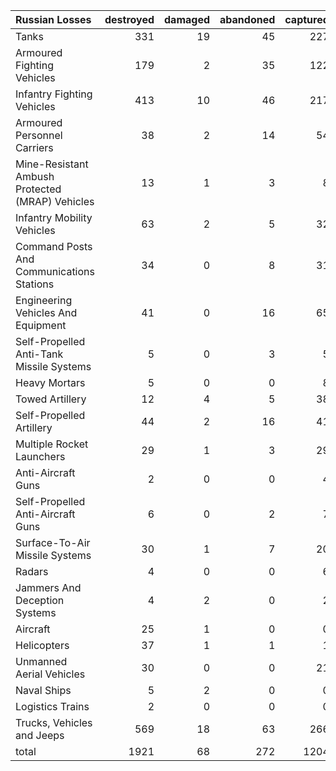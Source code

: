| Russian Losses                                   |   destroyed |   damaged |   abandoned |   captured |   total |
|:-------------------------------------------------|------------:|----------:|------------:|-----------:|--------:|
| Tanks                                            |         331 |        19 |          45 |        227 |     622 |
| Armoured Fighting Vehicles                       |         179 |         2 |          35 |        122 |     338 |
| Infantry Fighting Vehicles                       |         413 |        10 |          46 |        217 |     686 |
| Armoured Personnel Carriers                      |          38 |         2 |          14 |         54 |     108 |
| Mine-Resistant Ambush Protected  (MRAP) Vehicles |          13 |         1 |           3 |          8 |      25 |
| Infantry Mobility Vehicles                       |          63 |         2 |           5 |         32 |     102 |
| Command Posts And Communications Stations        |          34 |         0 |           8 |         31 |      73 |
| Engineering Vehicles And Equipment               |          41 |         0 |          16 |         65 |     122 |
| Self-Propelled Anti-Tank Missile Systems         |           5 |         0 |           3 |          5 |      13 |
| Heavy Mortars                                    |           5 |         0 |           0 |          8 |      13 |
| Towed Artillery                                  |          12 |         4 |           5 |         38 |      59 |
| Self-Propelled Artillery                         |          44 |         2 |          16 |         41 |     103 |
| Multiple Rocket Launchers                        |          29 |         1 |           3 |         29 |      62 |
| Anti-Aircraft Guns                               |           2 |         0 |           0 |          4 |       6 |
| Self-Propelled Anti-Aircraft Guns                |           6 |         0 |           2 |          7 |      15 |
| Surface-To-Air Missile Systems                   |          30 |         1 |           7 |         20 |      58 |
| Radars                                           |           4 |         0 |           0 |          6 |      10 |
| Jammers And Deception Systems                    |           4 |         2 |           0 |          2 |       8 |
| Aircraft                                         |          25 |         1 |           0 |          0 |      26 |
| Helicopters                                      |          37 |         1 |           1 |          1 |      40 |
| Unmanned Aerial Vehicles                         |          30 |         0 |           0 |         21 |      51 |
| Naval Ships                                      |           5 |         2 |           0 |          0 |       7 |
| Logistics Trains                                 |           2 |         0 |           0 |          0 |       2 |
| Trucks, Vehicles and Jeeps                       |         569 |        18 |          63 |        266 |     916 |
| total                                            |        1921 |        68 |         272 |       1204 |    3465 |